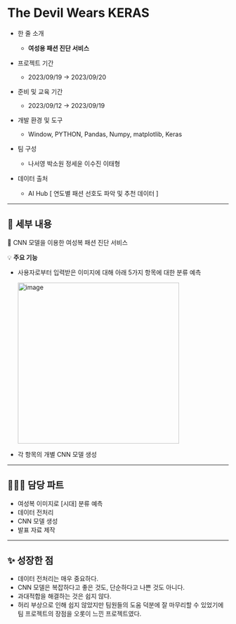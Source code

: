 # The Devil Wears KERAS

- 한 줄 소개
  - **여성용 패션 진단 서비스**
    
- 프로젝트 기간
  - 2023/09/19 → 2023/09/20
- 준비 및 교육 기간
  - 2023/09/12 → 2023/09/19
- 개발 환경 및 도구
  - Window, PYTHON, Pandas, Numpy, matplotlib, Keras
- 팀 구성
  - 나서영 박소원 정세윤 이수진 이태형
- 데이터 출처
  - AI Hub [ 연도별 패션 선호도 파악 및 추천 데이터 ]

---
## 💖 세부 내용

👠 CNN 모델을 이용한 여성복 패션 진단 서비스

💡 **주요 기능**
   - 사용자로부터 입력받은 이미지에 대해 아래 5가지 항목에 대한 분류 예측


     <img width="367" alt="image" src="https://github.com/sowon6393/AI_BigData_project/assets/144006293/872b2400-e2a4-42a9-b498-ac66a2b15123">



   - 각 항목의 개별 CNN 모델 생성

---
## 👩🏻‍💼 담당 파트

- 여성복 이미지로 [시대] 분류 예측
- 데이터 전처리
- CNN 모델 생성
- 발표 자료 제작

---
## ✨ 성장한 점

- 데이터 전처리는 매우 중요하다.
- CNN 모델은 복잡하다고 좋은 것도, 단순하다고 나쁜 것도 아니다.
- 과대적합을 해결하는 것은 쉽지 않다.
- 허리 부상으로 인해 쉽지 않았지만 팀원들의 도움 덕분에 잘 마무리할 수 있었기에 팀 프로젝트의 장점을 오롯이 느낀 프로젝트였다.
